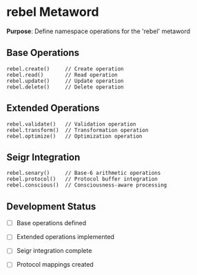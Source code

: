 # rebel Metaword

**Purpose**: Define namespace operations for the 'rebel' metaword

## Base Operations

```hyphos
rebel.create()     // Create operation
rebel.read()       // Read operation  
rebel.update()     // Update operation
rebel.delete()     // Delete operation
```

## Extended Operations

```hyphos
rebel.validate()   // Validation operation
rebel.transform()  // Transformation operation
rebel.optimize()   // Optimization operation
```

## Seigr Integration

```hyphos
rebel.senary()     // Base-6 arithmetic operations
rebel.protocol()   // Protocol buffer integration
rebel.conscious()  // Consciousness-aware processing
```

## Development Status

- [ ] Base operations defined
- [ ] Extended operations implemented  
- [ ] Seigr integration complete
- [ ] Protocol mappings created

